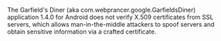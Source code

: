 The Garfield's Diner (aka com.webprancer.google.GarfieldsDiner) application 1.4.0 for Android does not verify X.509 certificates from SSL servers, which allows man-in-the-middle attackers to spoof servers and obtain sensitive information via a crafted certificate.
